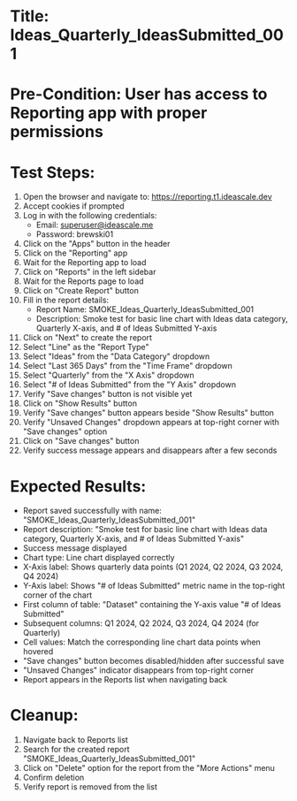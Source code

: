 # Title: Ideas_Quarterly_IdeasSubmitted_001

# Pre-Condition: User has access to Reporting app with proper permissions

# Test Steps:
1. Open the browser and navigate to: https://reporting.t1.ideascale.dev
2. Accept cookies if prompted
3. Log in with the following credentials:
   - Email: superuser@ideascale.me
   - Password: brewski01
4. Click on the "Apps" button in the header
5. Click on the "Reporting" app
6. Wait for the Reporting app to load
7. Click on "Reports" in the left sidebar
8. Wait for the Reports page to load
9. Click on "Create Report" button
10. Fill in the report details:
    - Report Name: SMOKE_Ideas_Quarterly_IdeasSubmitted_001
    - Description: Smoke test for basic line chart with Ideas data category, Quarterly X-axis, and # of Ideas Submitted Y-axis
11. Click on "Next" to create the report
12. Select "Line" as the "Report Type"
13. Select "Ideas" from the "Data Category" dropdown
14. Select "Last 365 Days" from the "Time Frame" dropdown
15. Select "Quarterly" from the "X Axis" dropdown
16. Select "# of Ideas Submitted" from the "Y Axis" dropdown
17. Verify "Save changes" button is not visible yet
18. Click on "Show Results" button
19. Verify "Save changes" button appears beside "Show Results" button
20. Verify "Unsaved Changes" dropdown appears at top-right corner with "Save changes" option
21. Click on "Save changes" button
22. Verify success message appears and disappears after a few seconds

# Expected Results:
- Report saved successfully with name: "SMOKE_Ideas_Quarterly_IdeasSubmitted_001"
- Report description: "Smoke test for basic line chart with Ideas data category, Quarterly X-axis, and # of Ideas Submitted Y-axis"
- Success message displayed
- Chart type: Line chart displayed correctly
- X-Axis label: Shows quarterly data points (Q1 2024, Q2 2024, Q3 2024, Q4 2024)
- Y-Axis label: Shows "# of Ideas Submitted" metric name in the top-right corner of the chart
- First column of table: "Dataset" containing the Y-axis value "# of Ideas Submitted"
- Subsequent columns: Q1 2024, Q2 2024, Q3 2024, Q4 2024 (for Quarterly)
- Cell values: Match the corresponding line chart data points when hovered
- "Save changes" button becomes disabled/hidden after successful save
- "Unsaved Changes" indicator disappears from top-right corner
- Report appears in the Reports list when navigating back

# Cleanup:
1. Navigate back to Reports list
2. Search for the created report "SMOKE_Ideas_Quarterly_IdeasSubmitted_001"
3. Click on "Delete" option for the report from the "More Actions" menu
4. Confirm deletion
5. Verify report is removed from the list